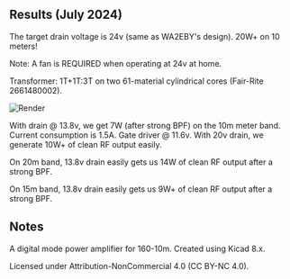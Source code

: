 ## Results (July 2024)

The target drain voltage is 24v (same as WA2EBY's design). 20W+ on 10 meters!

Note: A fan is REQUIRED when operating at 24v at home.

Transformer: 1T+1T:3T on two 61-material cylindrical cores (Fair-Rite
2661480002).

![Render](./Screenshot_2024-07-07_20-54-37.png)

With drain @ 13.8v, we get 7W (after strong BPF) on the 10m meter band.
Current consumption is 1.5A. Gate driver @ 11.6v. With 20v drain, we generate
10W+ of clean RF output easily.

On 20m band, 13.8v drain easily gets us 14W of clean RF output after a strong
BPF.

On 15m band, 13.8v drain easily gets us 9W+ of clean RF output after a strong
BPF.

## Notes

A digital mode power amplifier for 160-10m. Created using Kicad 8.x.

Licensed under Attribution-NonCommercial 4.0 (CC BY-NC 4.0).
